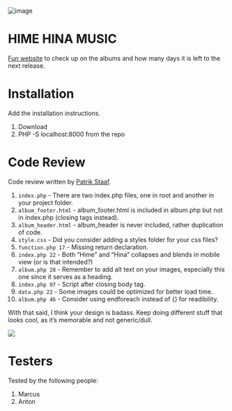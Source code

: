 ![image](https://i.pinimg.com/originals/ba/61/88/ba6188fd7b5f5f3b560fbad5064c7a66.gif)


# HIME HINA MUSIC

[Fun website](https://eggie.love/himehina/index.php) to check up on the albums and how many days it is left to the next release. 

# Installation

Add the installation instructions.

1. Download
2. PHP -S localhost:8000 from the repo

# Code Review

Code review written by [Patrik Staaf](https://github.com/patrikstaaf).

1. `index.php` - There are two index.php files, one in root and another in your project folder.
2. `album_footer.html` - album_footer.html is included in album.php but not in index.php (closing tags instead).
3. `album_header.html` - album_header is never included, rather duplication of code.
4. `style.css` - Did you consider adding a styles folder for your css files?
5. `function.php 17` - Missing return declaration.
6. `index.php 22` - Both “Hime” and “Hina” collapses and blends in mobile view (or is that intended?)
7. `album.php 28` - Remember to add alt text on your images, especially this one since it serves as a heading.
8. `index.php 97` - Script after closing body tag.
9. `data.php 22` - Some images could be optimized for better load time.
10. `album.php 46` -  Consider using endforeach instead of {} for readibility.

With that said, I think your design is badass. Keep doing different stuff that looks cool, as it’s memorable and not generic/dull. 

<img src="https://media2.giphy.com/media/lPcmrZjScHB5bQv2tA/giphy.gif?cid=ecf05e47s6ns97iz2s1arll26wy4r74ppmlzeo2o3bxxij2m&rid=giphy.gif&ct=g">


# Testers

Tested by the following people:

1. Marcus
2. Anton

